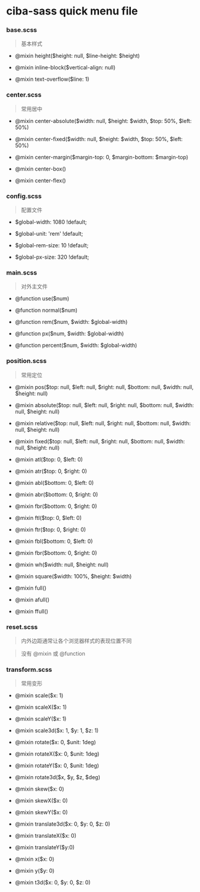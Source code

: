 
# ciba-sass quick menu file



### base.scss

> 基本样式

- @mixin height($height: null, $line-height: $height)

- @mixin inline-block($vertical-align: null)

- @mixin text-overflow($line: 1)



### center.scss

> 常用居中

- @mixin center-absolute($width: null, $height: $width, $top: 50%, $left: 50%)

- @mixin center-fixed($width: null, $height: $width, $top: 50%, $left: 50%)

- @mixin center-margin($margin-top: 0, $margin-bottom: $margin-top)

- @mixin center-box()

- @mixin center-flex()



### config.scss

> 配置文件

- $global-width: 1080 !default;

- $global-unit: 'rem' !default;

- $global-rem-size: 10 !default;

- $global-px-size: 320 !default;



### main.scss

> 对外主文件

- @function use($num)

- @function normal($num)

- @function rem($num, $width: $global-width)

- @function px($num, $width: $global-width)

- @function percent($num, $width: $global-width)



### position.scss

> 常用定位

- @mixin pos($top: null, $left: null, $right: null, $bottom: null, $width: null, $height: null)

- @mixin absolute($top: null, $left: null, $right: null, $bottom: null, $width: null, $height: null)

- @mixin relative($top: null, $left: null, $right: null, $bottom: null, $width: null, $height: null)

- @mixin fixed($top: null, $left: null, $right: null, $bottom: null, $width: null, $height: null)

- @mixin atl($top: 0, $left: 0)

- @mixin atr($top: 0, $right: 0)

- @mixin abl($bottom: 0, $left: 0)

- @mixin abr($bottom: 0, $right: 0)

- @mixin fbr($bottom: 0, $right: 0)

- @mixin ftl($top: 0, $left: 0)

- @mixin ftr($top: 0, $right: 0)

- @mixin fbl($bottom: 0, $left: 0)

- @mixin fbr($bottom: 0, $right: 0)

- @mixin wh($width: null, $height: null)

- @mixin square($width: 100%, $height: $width)

- @mixin full()

- @mixin afull()

- @mixin ffull()



### reset.scss

> 内外边距通常让各个浏览器样式的表现位置不同



> 没有 @mixin 或 @function




### transform.scss

> 常用变形

- @mixin scale($x: 1)

- @mixin scaleX($x: 1)

- @mixin scaleY($x: 1)

- @mixin scale3d($x: 1, $y: 1, $z: 1)

- @mixin rotate($x: 0, $unit: 1deg)

- @mixin rotateX($x: 0, $unit: 1deg)

- @mixin rotateY($x: 0, $unit: 1deg)

- @mixin rotate3d($x, $y, $z, $deg)

- @mixin skew($x: 0)

- @mixin skewX($x: 0)

- @mixin skewY($x: 0)

- @mixin translate3d($x: 0, $y: 0, $z: 0)

- @mixin translateX($x: 0)

- @mixin translateY($y:0)

- @mixin x($x: 0)

- @mixin y($y: 0)

- @mixin t3d($x: 0, $y: 0, $z: 0)

